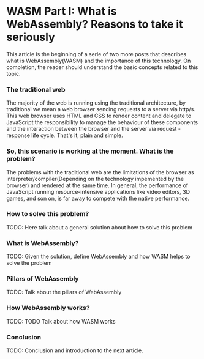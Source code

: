 # WASM Part I: What is WebAssembly? Reasons to take it seriously
This article is the beginning of a serie of two more posts that describes what is WebAssembly(WASM)
and the importance of this technology. On completion, the reader should understand the basic
concepts related to this topic.
### The traditional web
The majority of the web is running using the traditional architecture, by traditional we mean
a web browser sending requests to a server via http/s. This web browser uses HTML and CSS to render 
content and delegate to JavaScript the responsibility to manage the behaviour of these components and the
interaction between the browser and the server via request - response life cycle. That's it, plain
and simple. 
### So, this scenario is working at the moment. What is the problem?
The problems with the traditional web are the limitations of the browser as interpreter/compiler(Depending
on the technology impemented by the browser) and rendered at the same time. In general, the performance of
JavaScript running resource-intensive applications like video editors, 3D games, and son on, is far away to
compete with the native performance.
### How to solve this problem?
TODO: Here talk about a general solution about how to solve this problem
### What is WebAssembly?
TODO: Given the solution, define WebAssembly and how WASM helps to solve the problem
### Pillars of WebAssembly
TODO: Talk about the pillars of WebAssembly
### How WebAssembly works?
TODO: TODO Talk about how WASM works
### Conclusion
TODO: Conclusion and introduction to the next article.
